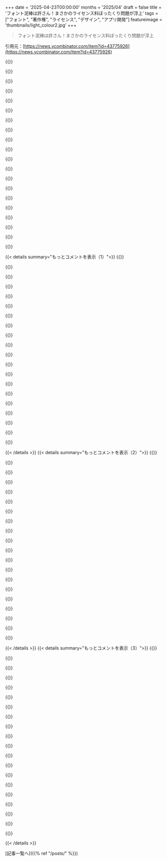 +++
date = '2025-04-23T00:00:00'
months = '2025/04'
draft = false
title = 'フォント泥棒は許さん！まさかのライセンス料ぼったくり問題が浮上'
tags = ["フォント", "著作権", "ライセンス", "デザイン", "アプリ開発"]
featureimage = 'thumbnails/light_colour2.jpg'
+++

> フォント泥棒は許さん！まさかのライセンス料ぼったくり問題が浮上

引用元：[https://news.ycombinator.com/item?id=43775926](https://news.ycombinator.com/item?id=43775926)

{{<matomeQuote body="フォントのライセンスについて文句言うのは場違いかな？ずっとフォントは買って使ってたんだけど、スマホアプリ開発に移行したら、印刷用に買ったフォントが全部無価値になったんだよね。雑誌とか書籍をいくらでも印刷できるライセンスは時代遅れ。アプリだと同じフォントが50倍もするってどういうこと？しかも1年限定とかありえない。フォント売ってる会社は、まだアプリ業界がゴールドラッシュだと思ってるんじゃない？もっと現実的なライセンスにすれば、海賊版も減ると思うんだけどな。" userName="phony-account" createdAt="2025-04-23T20:11:49" color="">}}

{{<matomeQuote body="フォントの海賊版とか解放とか、マジでどうでもいい。今どきどのPCにも、最初からめっちゃ優秀なフォントが無料で入ってるじゃん。フォントライセンスのことで文句言うのは、エルメスで買い物する人が値段が高いって文句言ってるのと同じ。エルメスで買わなきゃいいじゃん。" userName="tptacek" createdAt="2025-04-23T21:34:12" color="">}}

{{<matomeQuote body="問題の一部は、Monotypeが市場の上位を独占してることだよね？他にもあるけど、小さいけど成功してる会社を買い占めて、市場をコントロールしてる感じ。競争がもっと激しい市場だったら、あんな強引なことはできないはず。<br>Wikipedia[0]によると、＞Linotype GmbH、International Typeface Corporation、Bitstream、FontShop、URW、Hoefler & Co.、Fontsmith、Fontworks [ja]、Colophon Foundryなどの買収を通じて、Helvetica、ITC Franklin Gothic、Optima、ITC Avant Garde、Palatino、FF DIN、Gothamなどの主要フォントファミリーの権利を取得した”らしい。MyFontsも持ってるし。ディズニーがLucasfilmとかMarvelを買収したみたいなもんじゃない？<br>[0] https://en.wikipedia.org/wiki/Monotype_Imaging" userName="readbeard" createdAt="2025-04-24T08:50:11" color="#45d325">}}

{{<matomeQuote body="普通の人はPCに入ってるフォントで十分だと思うけど、デザインの重要性をわかってない。フォントはめちゃくちゃ重要で、何世紀も前からそう。フォントの値段が高いって文句言うのは、エルメスのバッグじゃなくて、スーパーに売ってる安い食材じゃなくて、高級食材の値段が高いって文句言うみたいなもん。安物でもなんとかなるけど、最終的なクオリティは落ちる。" userName="gkoberger" createdAt="2025-04-23T22:03:23" color="">}}

{{<matomeQuote body="それって、高級品の値段が高いから万引きする人がいるって言ってるのと同じじゃん。フォントのライセンス料が払えないなら、無料の高品質フォントで十分間に合うでしょ。アプリが大きくなれば、払えるようになるんだし。" userName="lolinder" createdAt="2025-04-23T22:44:31" color="">}}

{{<matomeQuote body="いや、ミシュランのシェフがトリュフの値段が50倍になったって文句言うのはありえるでしょ。多くの人がラーメンで満足してるのは事実だけど。" userName="gkoberger" createdAt="2025-04-23T22:55:47" color="">}}

{{<matomeQuote body="文句を言うなって言ってんじゃないよ。盗むなって言ってんだよ。" userName="gobengo" createdAt="2025-04-23T23:07:33" color="">}}

{{<matomeQuote body="誰が誰に返信してるのか混乱してるみたいだね。僕は海賊版のことなんて言ってないし。ただタイポグラフィの重要性を擁護しただけで、盗むなんて一言も言ってないよ。" userName="gkoberger" createdAt="2025-04-23T23:13:42" color="">}}

{{<matomeQuote body="タイポグラフィは重要だよ。だから無料で使えるいい感じのフォントがたくさんあるんだ。それに、カスタムフォントにしたからって、AIソーシャルアプリが成功するとは限らないよ。" userName="dcow" createdAt="2025-04-24T02:01:57" color="">}}

{{<matomeQuote body="じゃあなんでフォントってあんなに高いの？" userName="behringer" createdAt="2025-04-24T04:53:58" color="">}}

{{<matomeQuote body="デザイナーって色のわずかな違いとか、フォントとか、めっちゃ細かいこと気にするじゃん？たぶん、そういうのが積み重なると違いが出てくるんだろうけど。もしAriakとHelveticaの違いがわかんないなら（特にわかりやすい例だけど）、デザイナーじゃないんじゃない？" userName="ghaff" createdAt="2025-04-24T06:03:19" color="">}}

{{<matomeQuote body="わかる。ArialとHelveticaの違いなんて、ほとんどの人がわからないよね。昔、見分けるテストができるサイトがあった気がする。<br>フォントのちょっとした違いなんて気づかないけど、意味がないわけじゃない。さっきも言ったように、積み重ねると違いが出てくるんだよね。画面表示だと、読みやすくするための調整とか技術がたくさんあるし。Hintingとか、別デザインとか。ウェブサイトやアプリで追加ライセンスが必要になるのも当然かもね。無料で使えるフォントもたくさんあるし、こだわりたいならお金払うのもアリだと思う。個人的には、もうちょっと安ければ嬉しいけど。" userName="biercarsten" createdAt="2025-04-24T09:13:01" color="#38d3d3">}}

{{<matomeQuote body="＞じゃあ、なんでフォントってあんなに高いの？<br>”そりゃ、重要だと思われてるし、作るのに時間かかるからね。自分で作ってみたらわかるよ。”" userName="robertlagrant" createdAt="2025-04-24T08:41:09" color="">}}

{{<matomeQuote body="いやいや、それ全然違うから。トリュフは料理の中で機能的な役割があるけど、typefaceは文書において、無料で手に入る高品質な代替品があるのに、機能的な役割なんてないじゃん。それって、特別な彫刻が施されたトリュフとかに文句言ってるようなもんじゃない？" userName="tptacek" createdAt="2025-04-23T23:14:04" color="">}}

{{<matomeQuote body="めっちゃ尊敬してます（マジで、tech系のライターの中で一番面白いと思ってる）。でも、typefaceの重要性について誤解してるよ。有料のtypefaceが必要な理由が、Hermesのバッグと同じだなんて思わないでほしい。きっと好奇心旺盛な人だと思うから、この機会に視野を広げてみて。" userName="gkoberger" createdAt="2025-04-23T23:17:35" color="#45d325">}}

{{<matomeQuote body="俺、typefaceオタクなんだよね。Bringhurstの本も持ってるし。自分のブログのためにHoeflerのフォントにバカみたいにお金使ってるし。<br>これって、TwitterのMenswear Guyみたい。Hermèsの製品がジェネリックな代替品よりも優れている理由をめっちゃ詳しく説明してくれる人。彼は正しいけど、Hermèsの製品を買うのは自己表現だってこともわかってる。お金を使いたいなら使えばいいけど、当然の権利だとは思わないでね。（Hermesの製品は持ってないけど、バカ高いtypefaceは持ってるよ）" userName="tptacek" createdAt="2025-04-23T23:19:30" color="#785bff">}}

{{<matomeQuote body="いつもあなたの意見には共感できるけど、今日は違うな。「トリュフは料理の中で機能的な役割がある」けど、フォントにはないって言うのは違うと思う。どっちも機能的な役割があるか、Hermèsみたいな贅沢品だよ。" userName="bravura" createdAt="2025-04-24T00:27:36" color="">}}

{{<matomeQuote body="この話に深入りしたくないんだけど（あなたがトリュフ料理を食べる権利がないのと同じように、ホオジロを食べる権利もない）。でも、ある文書をあるtypefaceで組んだとしても、別のtypefaceで組んだとしても、読む体験はほとんど変わらない（ひどいtypefaceを選ばない限り）。トリュフをリゾットから取り除いたら、それは別の料理になる。<br>重要なのは、機能的な組版について話すとき、解決策はかなり限られているってこと。typefaceでできることはそんなに多くないんだよね。" userName="tptacek" createdAt="2025-04-24T01:25:48" color="#ff5c5c">}}

{{<matomeQuote body="有名なwordmarkを別のtypefaceに置き換えてみて。違うwordmarkになるでしょ。typefaceは本文だけで使われるわけじゃないんだよ。Bringhurstを読んでてtypefaceオタクなら、そんなことわかってるはずなのに。悪質な意見だよ。（普段はあなたのコメント好きだよ。でも、デザイン関係に無知な人が多いHNで、その話題に口を出すべきじゃないよ。）" userName="davidivadavid" createdAt="2025-04-24T02:27:45" color="#45d325">}}

{{<matomeQuote body="NASAとかDisneyとかCoca Colaみたいに、既存のtypefaceを使ってないwordmarkもたくさんあるし。そういうマークのベクターデータは自由に使えないよね。それに、歴史的なwordmarkのほとんどは、商用フォントがなかった時代にデザインされたものなんだよ！<br>HNがデザインを軽視してるとは思わないし、私がタイプデザインについて無知だとか、悪意を持ってコメントしてるとかいう証拠もないと思うよ。" userName="tptacek" createdAt="2025-04-24T02:31:07" color="">}}

{{< details summary="もっとコメントを表示（1）">}}
{{<matomeQuote body="＞A typeface does not have a meaningful functional role in a document<br>マジありえねー。dyslexic（読み書き障害）の人向けに読みやすさ重視のフォントもあるんだから。それが機能的役割じゃないなら、何がそうなんだよ。" userName="vunderba" createdAt="2025-04-24T01:40:38" color="#ff5733">}}

{{<matomeQuote body="無料で手に入るフォントとか、OS標準のフォントじゃ、マジで困るアプリなんてほぼねーだろ。" userName="fmbb" createdAt="2025-04-23T22:16:17" color="">}}

{{<matomeQuote body="それはないわー。ゲームで全部Calibriだったら没入感もクソもないし、雑誌の記事も全部同じシステムフォントだったら手触り感が全然違うじゃん？フォントなんてどうでもいいって思うかもだけど、重要じゃないってのは誤解だよ。プログラミング言語だって、コンパイルしたら1と0になるんだから一つで十分って言うのと同じくらい的外れ。" userName="gkoberger" createdAt="2025-04-23T22:21:53" color="#38d3d3">}}

{{<matomeQuote body="無料フォントがたくさんあるのに、Calibriだけ使うのと同じにすんなって。マジで的外れなこと言って、誠実さがないわ。" userName="wubrr" createdAt="2025-04-23T23:05:21" color="">}}

{{<matomeQuote body="いやいや、単に視点が違うだけだって。多くの人はドキュメント書くとき、パソコンに入ってるフォントから選べれば十分だと思ってる。でも俺らが言ってるのは、アプリとかブログ記事とか、ソフトウェアをリリースする場合のこと。その場合、指定できるのは一般的なフォント（Helveticaとか）か、ざっくりした分類（serifとかsans-serifとか）くらい。無料フォントはたくさんあるけど、無料なりの理由があるんだよ。クオリティが低いものが多いし、制約もある。信じなくてもいいけど、ふざけてるとか不誠実とか言わないで。<br>あと、俺の投稿全部に同じことコメントしてるじゃん。もっとタイポグラフィについて学んでみたら？本もたくさん出てるし。" userName="gkoberger" createdAt="2025-04-23T23:11:02" color="">}}

{{<matomeQuote body="＞There are many free fonts out there, yes, but there's a reason they're free.<br>理由を言ってみろよ。Linuxみたいなオープンソースソフトウェアも無料だからってクオリティ低いって言うのかよ？<br>＞The quality for a majority of them is significantly lower<br>また根拠のないこと言って。Calibriを例に出して無料フォントを批判するとか、マジ不誠実じゃん。データも客観的な根拠もなしに、適当なことばかり言って。タイポグラフィの本を何千冊も知ってるのに、まともな反論一つできないとか…読んだのかよ？" userName="wubrr" createdAt="2025-04-23T23:24:55" color="#ff5c5c">}}

{{<matomeQuote body="ずっとケンカ腰だし、タイポグラフィとかデザインを真剣に考えてないのがバレバレ。説明しても無駄だとは思うけど、一応言っとくわ。システムフォントはクソの底辺。デザインにこだわりがないって思われる。アマチュアの作品と同じだって印象を与えるんだよ。無料フォントにも良いものもあるけど、ほとんどは素人作品で技術的にも機能的にも劣る。プロのフォントはウェイトとかスペーシングとか、言語対応とか、いろんな機能がちゃんと作られてる。細かい違い？デザインを全部BS扱いするのは怠慢だよ。practicaltypography.comってサイト見てみ。システムフォントがダメな理由とか、プロのフォントにお金を払う価値がある理由とか、いろいろ書いてある。" userName="rondini" createdAt="2025-04-24T01:56:34" color="#38d3d3">}}

{{<matomeQuote body="＞You’ve been combative throughout this thread<br>意見が違うだけでケンカ腰って言うなよ。（別に気にしないけど）<br>＞typography or design as disciplines that warrant serious thought<br>話題はフォント、特にソフトウェアで使われる無料フォントの質について。デザイン全体の話じゃない。<br>＞System fonts are the absolute bottom of the barrel.<br>そう思うならそうなんだろう。<br>＞You're associating your product with the ocean of amateur work on the internet, giving the impression you copy pasted a template.<br>フォントを使い回す＝テンプレートのコピペってこと？マジ？<br>＞There are some high quality free fonts typically backed by massive organizations with actual typographic expertise.<br>良い無料フォントが“いくつか”ある？1000個？10000個？アプリに必要なフォントっていくつ？「典型的」ってどの程度？具体的な数字がないと意味ないじゃん。<br>＞Professional fonts are well designed at all weights, they're carefully spaced, they include much larger character sets to support more languages, contain features like lining and non-lining figures, variable font weights, small caps... are those all slight differences?<br>“プロのフォント”って何だよ（笑）無料フォントにも機能全部入りなのあるし、有料フォントにもないやつあるし。<br>＞There’s a reason so many articles exist with titles like “Google Fonts That Don’t Suck”. Most of them do.<br>また「たくさん」「ほとんど」とか…具体的な数字を示せよ。<br>＞Arguing that all design is BS is just lazy<br>そんなこと言ってないし。<br>＞I highly recommend practicaltypography.com, a free web book that discusses all of this and more, including why system fonts are bad and why a professional typeface is worth paying for.<br>あーあ、無料の本で有料フォントを勧めてアフィリエイトリンクで稼いでるよ！" userName="wubrr" createdAt="2025-04-24T02:18:41" color="">}}

{{<matomeQuote body="ケンカ腰なのは良くないけど、引用だらけのコメントはHNでは嫌われるし、炎上目的だと思われるよ。みんな前のコメント読めるんだから、引用せずに書けばいいじゃん。前のコメントを読みながら反論してるように見えるし、ちゃんと考えてないって思われるよ。<br>それに、相手が完全に間違ってるから、そんなことしなくても反論できるでしょ。" userName="tptacek" createdAt="2025-04-24T02:37:49" color="#38d3d3">}}

{{<matomeQuote body="＞You think games would feel as immersive if everything was Calibri?<br>フォントが一つしか入ってないパソコンなんてある？色んな種類のフォントが、何十種類も入ってるのが普通でしょ。" userName="jeremyjh" createdAt="2025-04-23T22:45:19" color="">}}

{{<matomeQuote body="「フォントはめっちゃ大事」って言うけど、金払ったり自分で作ったりするほどじゃないってこと？" userName="bigiain" createdAt="2025-04-23T22:42:15" color="">}}

{{<matomeQuote body="OPは払いたくないって言ってないよ。アプリのDL数で値段が変わるのがキツいって言ってんだよ。それって普通のアプリじゃ無理じゃん。" userName="gkoberger" createdAt="2025-04-23T22:57:34" color="#ff5733">}}

{{<matomeQuote body="例えばだけど、Hermesが「うちの時計、モバイルゲームで使う時は10倍料金ね！」とか言わないじゃん。みんな怒ってるのは、値段そのものより、料金体系が複雑だったり、差別的な価格設定だったりするからじゃないかな。" userName="AlchemistCamp" createdAt="2025-04-23T22:32:28" color="#ff5733">}}

{{<matomeQuote body="もしHermèsが「お前の財布、週3回までしか使っちゃダメ！」とか言ってきたら、買わないわ。別に道徳的な戦いにはならん。" userName="tptacek" createdAt="2025-04-24T01:36:24" color="">}}

{{<matomeQuote body="そんなことしたら笑いもんだよ。<br>文句言うのは、別に道徳的な戦いを挑んでるわけじゃないと思うよ。" userName="Dylan16807" createdAt="2025-04-24T03:03:33" color="">}}

{{<matomeQuote body="フォントって、環境によって表示がバラバラだったりするから、アプリと一緒に配布する必要があるんだよね。でも、大抵のフリーフォントのライセンスだと、それって違反になるんだよ。だから、選べるのは、パブリックドメインのフォントか、有料フォントだけ。<br>パブリックドメインのフォントって、種類少ないし、クオリティ低いのが多いんだよね。有料フォントは高いし。例えば、インディーゲームでフォント使いたくて見積もり取ったら、年間1100ドルで30万本までって言われたよ。しかも3種類だけ。高すぎ！<br>ゲームによってはフォントを画像として埋め込んじゃうんだけど、それもライセンス違反だったりするんだよね。だから、無許可で使ってるゲームも多いと思うよ。<br>この前、仕事でPowerPoint作ってたら、別のPCで開いたらフォントが変わってたし…。" userName="kevingadd" createdAt="2025-04-23T23:36:20" color="#45d325">}}

{{<matomeQuote body="フォントをゲームやアプリに間違えて同梱しちゃったら大変だ！　:)" userName="zeroq" createdAt="2025-04-23T20:55:47" color="">}}

{{<matomeQuote body="どうやってフォントをアプリで使うんだろ？　ロゴとか？" userName="grishka" createdAt="2025-04-23T21:53:23" color="">}}

{{<matomeQuote body="フォントって盗むのが簡単って思われてるから、買う前に盗むのが当たり前になってるよね。<br>だから、実質「無料無制限トライアル、個人利用は無料、ビジネス利用は良心と恥があるなら払ってね」みたいな感じ。" userName="refulgentis" createdAt="2025-04-23T20:50:22" color="#38d3d3">}}

{{<matomeQuote body="フォントのライセンスって、今のソフトウェア開発に全然追いついてない気がする。アプリで使う方が印刷より高いって変じゃん？　インディーデベロッパーはギリギリでやってるのに、フォントの方が高いとかありえない。そりゃ、タダのフォント探すよね。" userName="lgiordano_notte" createdAt="2025-04-23T20:26:32" color="#785bff">}}


{{< /details >}}
{{< details summary="もっとコメントを表示（2）">}}
{{<matomeQuote body="マジかよ、すげー展開だな！反海賊版キャンペーンに使われたフォント自体が、著作権侵害してるパクリだったってのは強い証拠じゃん。誰かFACTを著作権侵害で訴えて、絶対和解に応じないでほしいわ。" userName="azalemeth" createdAt="2025-04-23T19:53:37" color="#45d325">}}

{{<matomeQuote body="曲もパクりらしいぜ。The ProdigyのOne Man Armyの無許可サンプリングだってさ。→https://open.spotify.com/track/65zwPZvsUCU55IpyWddFsK?si=bBf..." userName="nailer" createdAt="2025-04-23T23:13:11" color="">}}

{{<matomeQuote body="でも、この記事だと、曲はオランダのミュージシャンMelchior Rietveldtが広告のために作曲したって書いてあるけど？（しかも、ちゃんと報酬払ってないとか。）→https://torrentfreak.com/rights-group-fined-for-not-paying-a..." userName="Thorrez" createdAt="2025-04-24T10:06:00" color="">}}

{{<matomeQuote body="Melchior Rietveldtの曲は別の反海賊版広告用だよ。→https://torrentfreak.com/sorry-the-you-wouldnt-steal-a-car-a..." userName="nailer" createdAt="2025-04-24T13:33:21" color="">}}

{{<matomeQuote body="アメリカだと、書体デザイン自体はダメだけど、デジタルフォントファイル（アウトラインデータとか命令とか）は著作権で保護されるってのが今の法律みたい。詳しくはここ見て→https://digitalcommons.law.scu.edu/chtlj/vol10/iss1/5/" userName="WillAdams" createdAt="2025-04-23T20:00:40" color="#45d325">}}

{{<matomeQuote body="XBAND Roughがデジタルデータからまんまコピーされたって証拠はないんじゃない？誰か指摘できる？反海賊版広告のフォントを趣味で再現しただけじゃない？それなら100％合法じゃん。<br>追記：オリジナルのフォントって「FF Confidential」っぽい？なんで記事に書いてないんだ？それならデジタルクローンで違法かも。でも、主要なフォントサイトでDMCAの削除要請がないのはなんで？" userName="crazygringo" createdAt="2025-04-23T20:11:52" color="#ff33a1">}}

{{<matomeQuote body="今回の件はこうじゃない？<br>1. Catapult EntertainmentがConfidentialのクローンとしてXBAND Roughを作った（プロモーションとかPCソフト用？）。フォントファイルには「Copyright 1996 Catapult Entertainment, Inc. All rights reserved」って書いてある。<br>2. 「You wouldn't steal a car」キャンペーンがCatapultの著作権付きフォントファイルをパクった。Catapultがもう会社なかったから逃げ切れたんじゃない？1996年にMpath Interactiveに買収されて、MpathのIPは2000年にGameSpyに買収された。" userName="ndiddy" createdAt="2025-04-23T20:28:29" color="#38d3d3">}}

{{<matomeQuote body="どうやって再現したか証明できないけど、https://www.myfonts.com/collections/ff-confidential-font-fon...の下のサンプラーボックスに「XBAND Rough」って入力して、https://fontzone.net/font-details/xband-roughと比べると、まんま同じで、小文字の文字の染みがすごく特徴的。" userName="sct202" createdAt="2025-04-23T20:18:47" color="">}}

{{<matomeQuote body="＞「見た目が同じ」なのは、デジタルソースから直接抽出されたのとは全然違う。<br>デジタルソースだけが著作権で保護されるなら、デジタルソースが不正に使われたことを証明する必要がある。証明できないなら、著作権侵害を証明できない。" userName="pc86" createdAt="2025-04-24T15:10:03" color="">}}

{{<matomeQuote body="昔、製品に変換されたフォントが組み込まれてる案件で相談に乗ったことあるよ。https://luc.devroye.org/kinch.html より単純で、変換もされてなかった。どのバージョンのどのフォントエディタで開いて、どんな設定で再生成したかを調べればよかったんだ。" userName="WillAdams" createdAt="2025-04-24T15:25:15" color="">}}

{{<matomeQuote body="絶対に不可能って言ってるわけじゃないよ。証明できない場合もあるってこと。" userName="pc86" createdAt="2025-04-24T16:48:58" color="">}}

{{<matomeQuote body="デジタルフォントファイルをソースとして使った場合、泥棒が痕跡を消すのは難しいと思うな。オリジナルのデザイナーに敬意を払わず、ライセンスや配布に関する意図を守らずに書体を再作成することが許されるべきかどうかは、また別の話だけど。" userName="WillAdams" createdAt="2025-04-25T02:26:55" color="">}}

{{<matomeQuote body="もしパクるなら、まだら模様も完全に複製するな。ビットマップとしてサンプルを用意して、ラスタ-ベクタ変換ツールでSVGを取得、変換アーティファクトをクリーンアップして、タイプフォーマットにする。(クリーンアップと変換を行うアルゴリズムをトレーニングするのも面白いかも。ヒンティングとリガチャもパクれるかもね)" userName="EvanAnderson" createdAt="2025-04-23T20:23:21" color="#ff5c5c">}}

{{<matomeQuote body="XBAND Rough は広告からインスピレーションを得たものではないはず。OPが示しているように、広告は XBAND を使用しており、オリジナルの tyepface である FF Confidential をクローンしたものではないからね。" userName="selkin" createdAt="2025-04-23T20:18:25" color="">}}

{{<matomeQuote body="広告（動画）が何を使ったかはわからない。ウェブサイトに何があったかしかわからないんだ。" userName="s4i" createdAt="2025-04-24T04:48:43" color="">}}

{{<matomeQuote body="同じファイルなら、「knock-off」にはならないよ。Optifonts みたいなものになる。眉をひそめられるけど、違法ではない。あと、カーニングがゴミだったり、ベクターにノードが多すぎたり、何かが欠けていたりする。扱いにくいけど、Optifonts の場合は無料だよ。" userName="pessimizer" createdAt="2025-04-23T21:33:18" color="">}}

{{<matomeQuote body="米国ではそうじゃないかもしれないけど、フォントは少なくともヨーロッパの一部の市場で著作権保護を享受してる。[1] 地元の Blockbuster みたいなレンタルDVDでこのキャンペーンをよく見かけたから、完全に理論的な侵害ってわけでもないと思う。<br>[1]https://en.wikipedia.org/wiki/Intellectual_property_protecti... and forward" userName="taneliv" createdAt="2025-04-23T20:45:53" color="#38d3d3">}}

{{<matomeQuote body="FACT/FAST はイギリスの団体で、フォントの著作権は著作権法に明示的に列挙されている。" userName="NikkiA" createdAt="2025-04-23T21:55:34" color="">}}

{{<matomeQuote body="フォントは絶対に著作権で保護されていて、大金が動く。" userName="datadrivenangel" createdAt="2025-04-23T19:58:09" color="">}}

{{<matomeQuote body="アメリカじゃフォントの形に著作権はないんだよねー。プログラム的な記述には著作権があるけど。Design patentsってのもあるし、商標とかトレードドレスはフォントの特定の使用方法に適用されるけど、フォント自体には適用されないんだって。フォントの名前自体は商標で保護できることもあるらしいよ。マジ奥深いわー。Corel Drawの昔のバージョンにはTruetypeエディタがついてて、友達が雑誌とかからフォントのパクリ作ってウェブで公開してたんだよね。手書きで。そしたら何人かの“タイプの人”から怒りのメッセージが来たんだって。Keedy Sansってフォントのパクリで特に怒られたらしい。あと、友達が作ったフォントがさ、エッジが削れてるみたいな特徴的なやつで、どこかで使われてるのを見つけるとマジ感動するんだよね！" userName="EvanAnderson" createdAt="2025-04-23T19:59:17" color="#ff5733">}}


{{< /details >}}
{{< details summary="もっとコメントを表示（3）">}}
{{<matomeQuote body="90年代のCorel DrawにはHelveticaにそっくりなSwissってフォントが入ってたんだって。Microsoftはそこまで大胆じゃなくて、Arialって名前にしたんだね。" userName="weinzierl" createdAt="2025-04-23T20:43:07" color="">}}

{{<matomeQuote body="CorelのSwissフォントはHelveticaとほぼ同じらしいよ。Arialは結構違うみたい。" userName="Gormo" createdAt="2025-04-24T17:18:16" color="">}}

{{<matomeQuote body="フォントの名前には著作権じゃなくて商標登録ができるんだよね。昔からフォントのデザイン自体には著作権がないってのがルール。でも、文字とか数字じゃないオリジナルの”アートワーク”をフォントに含めれば保護できるらしいよ。あと、最近になって、フォントの見た目を生成するコードのコピーも保護されるようになったんだって。" userName="knuckleheadsmif" createdAt="2025-04-23T20:38:39" color="#ff33a1">}}

{{<matomeQuote body="アメリカではフォントの名前は著作権で保護されないんだよ。商標登録ね。" userName="Aloisius" createdAt="2025-04-24T00:55:43" color="">}}

{{<matomeQuote body="＞アメリカではフォントの形に著作権はないって言ってるけど、<br>＞”イギリスではフォントに著作権があるんだよ。アメリカの話は関係ないね”" userName="devmor" createdAt="2025-04-24T16:17:56" color="">}}

{{<matomeQuote body="フォントをコピーして自由に配布するのは完全に合法だよ。フォントファイル自体はコピーできないけど、同じ形をした新しいフォントを作るのはOK。なぜなら形は著作権で保護されてないから。ただ、デザイン特許を持ってるフォントもあって、それは形も保護されるんだ。著作権と違って、特許の有効期限は短いんだよね。Appleが2017年から2032年まで有効なフォントの特許を持ってる例もあるよ。" userName="colechristensen" createdAt="2025-04-23T20:01:57" color="#ff5733">}}

{{<matomeQuote body="もしフォントファイルが既にあるなら（合法かどうかは別として）、印刷物に使ってもOKってこと？Tシャツを配るのはフォントファイルの配布にはならないよね？" userName="raincole" createdAt="2025-04-24T05:27:26" color="">}}

{{<matomeQuote body="金さえあれば何でも著作権取れるんだよ。T-Mobileは特定の色、”Magenta”を商標登録してるし。Pantoneって会社は色のセットを商標登録してるくらいだし。裁判所はこういうアホな商標を取り消したりしないんだよね。" userName="xyst" createdAt="2025-04-23T22:44:47" color="">}}

{{<matomeQuote body="＞それ自体が著作権侵害のパクリだったと言えるかもね。<br>アメリカの法律では、そんなことないよ。グリフの形は著作権で保護されないんだ。フォントは”コンピュータープログラム”ってことでソフトウェアと同じ扱いになってるから保護されるけど、パクリ対策にはならないんだよね。" userName="NoMoreNicksLeft" createdAt="2025-04-23T20:46:56" color="#45d325">}}

{{<matomeQuote body="これってフェアなの？文字の形をデザインするのって、すげー手間がかかると思うんだよね（たぶん）。もちろん、16世紀のフォントをパクって、お金も払わないやつらは別だけど。" userName="codedokode" createdAt="2025-04-23T21:01:30" color="">}}

{{<matomeQuote body="＞takes a lot of work<br>「汗の結晶」論はアメリカじゃ通用しないんだってさ。マジかー。<br>https://en.wikipedia.org/wiki/Sweat_of_the_brow" userName="ars" createdAt="2025-04-23T21:15:31" color="">}}

{{<matomeQuote body="＞Under the Feist ruling in the US, mere collections of facts are considered unoriginal and thus not protected by copyright, no matter how much work went into collating them.<br>この人は既存の文字を集めてるだけじゃないっしょ？新しい文字の形を発明したら著作権で保護されるんじゃないの？" userName="snypher" createdAt="2025-04-23T23:25:49" color="#ff33a1">}}

{{<matomeQuote body="新しい文字の形を発明するわけじゃないじゃん。もう文字は存在してるんだから。見た目をちょっと変えるだけで、それってクリエイティブとは言えないってことらしいよ。著作権で保護されないものって結構あるんだよね。例えば、解剖図とかもそう。でも、自分が描いた特定の絵なら著作権で保護される。他人が同じように描いても著作権侵害にはならない。フォントも同じで、文字の形自体は著作権で保護されないけど、特定のttfプログラム（表現）なら保護される。でも、他人が同じ文字の形を作ってもOK。" userName="ars" createdAt="2025-04-24T00:05:18" color="#ff5733">}}

{{<matomeQuote body="猫の絵だって同じこと言えるじゃん。別に新しい動物を発明してるわけじゃないし。でも、なぜか猫は著作権で保護されて、文字はされないんだよね。同じ文字でも描き方はたくさんあるし、猫も同じ。もし猫みたいな文字を描いたら、著作権で保護されるのかな？" userName="codedokode" createdAt="2025-04-24T00:53:22" color="">}}

{{<matomeQuote body="フォントはコンピュータプログラムなんだって。なんでそんなに裁判官をバカにするのさ。" userName="rafram" createdAt="2025-04-23T22:06:12" color="">}}

{{<matomeQuote body="フォントって本当にプログラムなの？デジタル画像ファイルもプログラムなの？フォントファイルって、OSが何かを表示するための設定ファイルみたいなもんでしょ？インタラクティブ性なんてないじゃん（合字とかはただの静的なテーブルでしょ？）。" userName="echoangle" createdAt="2025-04-24T06:58:45" color="">}}

{{<matomeQuote body="TrueTypeは80年代からあるけど、チューリング完全な命令セットを持ってるんだってさ。<br>https://developer.apple.com/fonts/TrueType-Reference-Manual/..." userName="rafram" createdAt="2025-04-24T13:04:37" color="#ff33a1">}}

{{<matomeQuote body="屁理屈だね。誰かttfでアプリ書くの？カレンダーアプリとかダウンロードできる？そもそも、そんなことやったやついるの？フォントはソフトウェアとは言えないと思う。" userName="NoMoreNicksLeft" createdAt="2025-04-24T15:06:00" color="">}}

{{<matomeQuote body="そうだよ。しかも著作権で保護されるんだよ。だからこんなのクソなんだよ。" userName="djfivyvusn" createdAt="2025-04-24T08:22:22" color="">}}

{{<matomeQuote body="音楽も盗んだってマジ？ Anti-pirating adの音楽が盗用されたって記事[2013]:<br>https://www.abc.net.au/science/articles/2013/01/29/3678851.h...だってさ。" userName="mrkeen" createdAt="2025-04-23T20:17:04" color="">}}


{{< /details >}}


[記事一覧へ]({{% ref "/posts/" %}})

